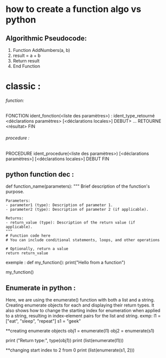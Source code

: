 # how to create a function algo vs python 
## Algorithmic Pseudocode:
1. Function AddNumbers(a, b)
2.   result = a + b
3.   Return result
4. End Function
# classic :
###### function:
FONCTION ident_fonction(<liste des paramètres>) : ident_type_retourné
       <déclarations paramètres>
       [<déclarations locales>]
  DEBUT>
       <instruction>
    ...
  RETOURNE <résultat>
  FIN
  ###### procedure :
  PROCEDURE ident_procedure(<liste des paramètres>)
       [<déclarations paramètres>]
       [<déclarations locales>]
  DEBUT
       <instructions>
  FIN
## python function dec : 
def function_name(parameters):
    """
    Brief description of the function's purpose.

    Parameters:
    - parameter1 (type): Description of parameter 1.
    - parameter2 (type): Description of parameter 2 (if applicable).

    Returns:
    - return_value (type): Description of the return value (if applicable).
    """
    # Function code here
    # You can include conditional statements, loops, and other operations

    # Optionally, return a value
    return return_value
 exemple :
 def my_function():
  print("Hello from a function")

my_function()
##  Enumerate in python : 
Here, we are using the enumerate() function with both a list and a string. Creating enumerate objects for each and displaying their return types. It also shows how to change the starting index for enumeration when applied to a string, resulting in index-element pairs for the list and string.
exmp: 
l1 = ["eat", "sleep", "repeat"]
s1 = "geek"

**creating enumerate objects
obj1 = enumerate(l1)
obj2 = enumerate(s1)

print ("Return type:", type(obj1))
print (list(enumerate(l1)))

**changing start index to 2 from 0
print (list(enumerate(s1, 2)))
